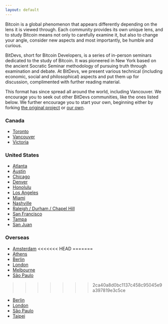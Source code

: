 ```yaml
---
layout: default
---
```


Bitcoin is a global phenomenon that appears differently depending on the lens it is viewed through. Each community provides its own unique lens, and to study Bitcoin means not only to carefully examine it, but also to change your angle, consider new aspects and most importantly, be humble and curious.

BitDevs, short for Bitcoin Developers, is a series of in-person seminars dedicated to the study of Bitcoin. It was pioneered in New York based on the ancient Socratic Seminar methodology of pursuing truth through examination and debate. At BitDevs, we present various technical (including economic, social and philosophical) aspects and put them up for discussion, complimented with further reading material.

This format has since spread all around the world, including Vancouver. We encourage you to seek out other BitDevs communities, like the ones listed below. We further encourage you to start your own, beginning either by forking [the original project](https://github.com/BitDevsNYC/BitDevsNYC.github.io/) or [our own](https://github.com/VancouverBitdevs/VancouverBitdevs.github.io).

### Canada

- [Toronto](https://www.meetup.com/bitcointo/)
- [Vancouver](https://bitdevs.ca/)
- [Victoria](https://bitdevsvictoria.org)

### United States

- [Atlanta](https://atlantabitdevs.org/)
- [Austin](https://austinbitdevs.com/)
- [Chicago](https://chibitdevs.org/)
- [Denver](http://denverbitdevs.com/)
- [Honolulu](http://www.honolulubitdevs.com/)
- [Los Angeles](https://bitdevsla.org/)
- [Miami](https://miamibitdevs.org/)
- [Nashville](https://nashbitdevs.org/)
- [Raleigh / Durham / Chapel Hill](https://trianglebitdevs.org/)
- [San Francisco](https://www.sfbitcoindevs.org/)
- [Tampa](https://tampabitdevs.io/)
- [San Juan](https://sanjuanbitdevs.org/)

### Overseas

- [Amsterdam](https://bitdevsamsterdam.org/)
<<<<<<< HEAD
=======
- [Athens](https://bitdevs-athens.com/)
- [Berlin](https://bitdevs.berlin/)
- [London](https://londonbitdevs.org/)
- [Melbourne](https://github.com/MelbourneBitDevs/MelbBitDevs/)
- [São Paulo](https://saopaulobitdevs.org/)
>>>>>>> 2ca40a8d0bc1137c458c95045e9a397819e3c5ce
- [Berlin](https://bitdevs.berlin/)
- [London](https://londonbitdevs.org/)
- [São Paulo](https://bitdevsportugues.org/)
- [Taipei](https://bitdevs.tw/)
